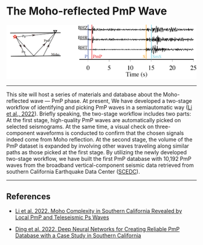 # The Moho-reflected PmP Wave
<p align="center">
  <img src="https://github.com/Seismic-Data-imaging-the-Earth/PmPWorld/blob/master/source/photos/PmPShow.png" />
</p>

---

This site will host a series of materials and database about the Moho-reflected wave — PmP phase. 
At present, We have developed a two-stage workflow of identifying and picking PmP waves in a semiautomatic way ([Li et al., 2022](https://agupubs.onlinelibrary.wiley.com/doi/abs/10.1029/2021JB023033)). Briefly speaking, the two-stage workflow includes two parts: At the first stage, high-quality PmP waves are automatically picked on selected seismograms. At the same time, a visual check on three-component waveforms is conducted to confirm that the chosen signals indeed come from Moho reflection. At the second stage, the volume of the PmP dataset is expanded by involving other waves traveling along similar paths as those picked at the first stage. By utilizing the newly developed two-stage workflow, we have built the first PmP database with 10,192 PmP waves from the broadband vertical-component seismic data retrieved from southern California Earthquake Data Center ([SCEDC](https://scedc.caltech.edu/)). 

---

## References

* [Li et al. 2022. Moho Complexity in Southern California Revealed by Local PmP and Teleseismic Ps Waves](https://agupubs.onlinelibrary.wiley.com/doi/abs/10.1029/2021JB023033)

* [Ding et al. 2022. Deep Neural Networks for Creating Reliable PmP Database with a Case Study in Southern California](https://doi.org/10.48550/arXiv.2112.07655)


